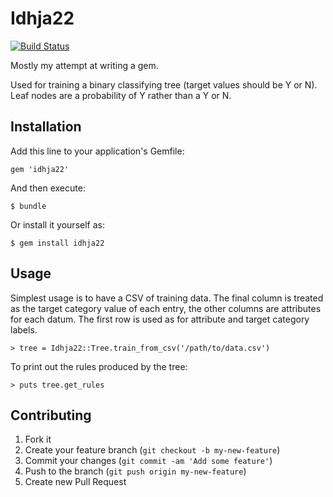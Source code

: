 # Idhja22

[![Build Status](https://travis-ci.org/henryaddison/idhja22.png?branch=master)](https://travis-ci.org/henryaddison/idhja22)

Mostly my attempt at writing a gem.

Used for training a binary classifying tree (target values should be Y or N). Leaf nodes are a probability of Y rather than a Y or N.

## Installation

Add this line to your application's Gemfile:

    gem 'idhja22'

And then execute:

    $ bundle

Or install it yourself as:

    $ gem install idhja22

## Usage

Simplest usage is to have a CSV of training data. The final column is treated as the target category value of each entry, the other columns are attributes for each datum. The first row is used as for attribute and target category labels.

    > tree = Idhja22::Tree.train_from_csv('/path/to/data.csv')

To print out the rules produced by the tree:

    > puts tree.get_rules

## Contributing

1. Fork it
2. Create your feature branch (`git checkout -b my-new-feature`)
3. Commit your changes (`git commit -am 'Add some feature'`)
4. Push to the branch (`git push origin my-new-feature`)
5. Create new Pull Request
